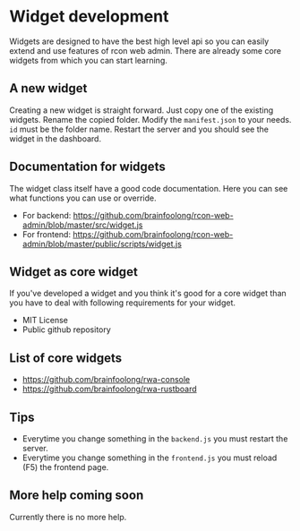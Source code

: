 # Widget development

Widgets are designed to have the best high level api so you can easily extend and use features of rcon web admin. There are already some core widgets from which you can start learning.

## A new widget
Creating a new widget is straight forward. Just copy one of the existing widgets. Rename the copied folder. Modify the `manifest.json` to your needs. `id` must be the folder name. Restart the server and you should see the widget in the dashboard.

## Documentation for widgets
The widget class itself have a good code documentation. Here you can see what functions you can use or override. 
* For backend: https://github.com/brainfoolong/rcon-web-admin/blob/master/src/widget.js
* For frontend: https://github.com/brainfoolong/rcon-web-admin/blob/master/public/scripts/widget.js

## Widget as core widget
If you've developed a widget and you think it's good for a core widget than you have to deal with following requirements for your widget.

* MIT License
* Public github repository

## List of core widgets
* https://github.com/brainfoolong/rwa-console
* https://github.com/brainfoolong/rwa-rustboard


## Tips
* Everytime you change something in the `backend.js` you must restart the server.
* Everytime you change something in the `frontend.js` you must reload (F5) the frontend page.

## More help coming soon
Currently there is no more help.

